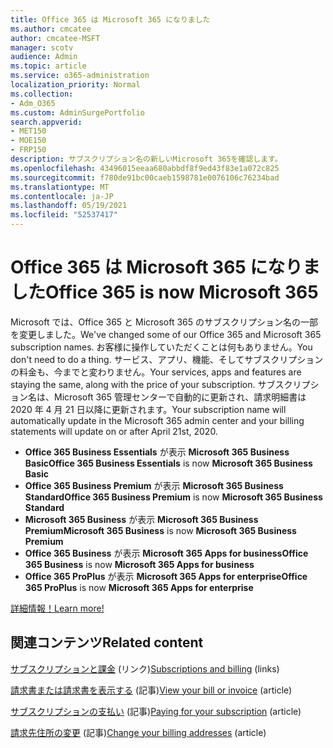 ```yaml
---
title: Office 365 は Microsoft 365 になりました
ms.author: cmcatee
author: cmcatee-MSFT
manager: scotv
audience: Admin
ms.topic: article
ms.service: o365-administration
localization_priority: Normal
ms.collection:
- Adm_O365
ms.custom: AdminSurgePortfolio
search.appverid:
- MET150
- MOE150
- FRP150
description: サブスクリプション名の新しいMicrosoft 365を確認します。
ms.openlocfilehash: 43496015eeaa680abbdf8f9ed43f83e1a072c825
ms.sourcegitcommit: f780de91bc00caeb1598781e0076106c76234bad
ms.translationtype: MT
ms.contentlocale: ja-JP
ms.lasthandoff: 05/19/2021
ms.locfileid: "52537417"
---
```

# <a name="office-365-is-now-microsoft-365"></a><span data-ttu-id="30240-103">Office 365 は Microsoft 365 になりました</span><span class="sxs-lookup"><span data-stu-id="30240-103">Office 365 is now Microsoft 365</span></span>

<span data-ttu-id="30240-104">Microsoft では、Office 365 と Microsoft 365 のサブスクリプション名の一部を変更しました。</span><span class="sxs-lookup"><span data-stu-id="30240-104">We've changed some of our Office 365 and Microsoft 365 subscription names.</span></span> <span data-ttu-id="30240-105">お客様に操作していただくことは何もありません。</span><span class="sxs-lookup"><span data-stu-id="30240-105">You don't need to do a thing.</span></span> <span data-ttu-id="30240-106">サービス、アプリ、機能、そしてサブスクリプションの料金も、今までと変わりません。</span><span class="sxs-lookup"><span data-stu-id="30240-106">Your services, apps and features are staying the same, along with the price of your subscription.</span></span> <span data-ttu-id="30240-107">サブスクリプション名は、Microsoft 365 管理センターで自動的に更新され、請求明細書は 2020 年 4 月 21 日以降に更新されます。</span><span class="sxs-lookup"><span data-stu-id="30240-107">Your subscription name will automatically update in the Microsoft 365 admin center and your billing statements will update on or after April 21st, 2020.</span></span>

- <span data-ttu-id="30240-108">**Office 365 Business Essentials** が表示 **Microsoft 365 Business Basic**</span><span class="sxs-lookup"><span data-stu-id="30240-108">**Office 365 Business Essentials** is now **Microsoft 365 Business Basic**</span></span>
- <span data-ttu-id="30240-109">**Office 365 Business Premium** が表示 **Microsoft 365 Business Standard**</span><span class="sxs-lookup"><span data-stu-id="30240-109">**Office 365 Business Premium** is now **Microsoft 365 Business Standard**</span></span>
- <span data-ttu-id="30240-110">**Microsoft 365 Business** が表示 **Microsoft 365 Business Premium**</span><span class="sxs-lookup"><span data-stu-id="30240-110">**Microsoft 365 Business** is now **Microsoft 365 Business Premium**</span></span>
- <span data-ttu-id="30240-111">**Office 365 Business** が表示 **Microsoft 365 Apps for business**</span><span class="sxs-lookup"><span data-stu-id="30240-111">**Office 365 Business** is now **Microsoft 365 Apps for business**</span></span>
- <span data-ttu-id="30240-112">**Office 365 ProPlus** が表示 **Microsoft 365 Apps for enterprise**</span><span class="sxs-lookup"><span data-stu-id="30240-112">**Office 365 ProPlus** is now **Microsoft 365 Apps for enterprise**</span></span>

[<span data-ttu-id="30240-113">詳細情報！</span><span class="sxs-lookup"><span data-stu-id="30240-113">Learn more!</span></span>](https://go.microsoft.com/fwlink/?linkid=2120533)

## <a name="related-content"></a><span data-ttu-id="30240-114">関連コンテンツ</span><span class="sxs-lookup"><span data-stu-id="30240-114">Related content</span></span>

<span data-ttu-id="30240-115">[サブスクリプションと課金](../commerce/index.yml) (リンク)</span><span class="sxs-lookup"><span data-stu-id="30240-115">[Subscriptions and billing](../commerce/index.yml) (links)</span></span>

<span data-ttu-id="30240-116">[請求書または請求書を表示する](../commerce/billing-and-payments/view-your-bill-or-invoice.md) (記事)</span><span class="sxs-lookup"><span data-stu-id="30240-116">[View your bill or invoice](../commerce/billing-and-payments/view-your-bill-or-invoice.md) (article)</span></span>

<span data-ttu-id="30240-117">[サブスクリプションの支払い](../commerce/billing-and-payments/pay-for-your-subscription.md) (記事)</span><span class="sxs-lookup"><span data-stu-id="30240-117">[Paying for your subscription](../commerce/billing-and-payments/pay-for-your-subscription.md) (article)</span></span>

<span data-ttu-id="30240-118">[請求先住所の変更](../commerce/billing-and-payments/change-your-billing-addresses.md) (記事)</span><span class="sxs-lookup"><span data-stu-id="30240-118">[Change your billing addresses](../commerce/billing-and-payments/change-your-billing-addresses.md) (article)</span></span>
